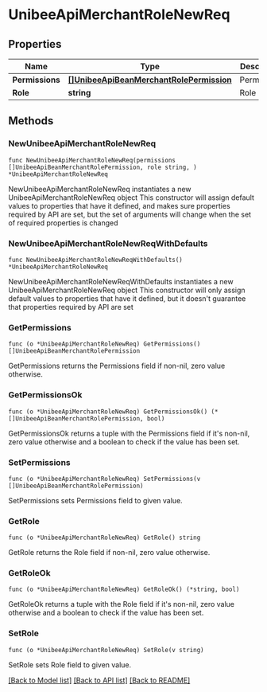 # UnibeeApiMerchantRoleNewReq

## Properties

Name | Type | Description | Notes
------------ | ------------- | ------------- | -------------
**Permissions** | [**[]UnibeeApiBeanMerchantRolePermission**](UnibeeApiBeanMerchantRolePermission.md) | Permissions | 
**Role** | **string** | Role | 

## Methods

### NewUnibeeApiMerchantRoleNewReq

`func NewUnibeeApiMerchantRoleNewReq(permissions []UnibeeApiBeanMerchantRolePermission, role string, ) *UnibeeApiMerchantRoleNewReq`

NewUnibeeApiMerchantRoleNewReq instantiates a new UnibeeApiMerchantRoleNewReq object
This constructor will assign default values to properties that have it defined,
and makes sure properties required by API are set, but the set of arguments
will change when the set of required properties is changed

### NewUnibeeApiMerchantRoleNewReqWithDefaults

`func NewUnibeeApiMerchantRoleNewReqWithDefaults() *UnibeeApiMerchantRoleNewReq`

NewUnibeeApiMerchantRoleNewReqWithDefaults instantiates a new UnibeeApiMerchantRoleNewReq object
This constructor will only assign default values to properties that have it defined,
but it doesn't guarantee that properties required by API are set

### GetPermissions

`func (o *UnibeeApiMerchantRoleNewReq) GetPermissions() []UnibeeApiBeanMerchantRolePermission`

GetPermissions returns the Permissions field if non-nil, zero value otherwise.

### GetPermissionsOk

`func (o *UnibeeApiMerchantRoleNewReq) GetPermissionsOk() (*[]UnibeeApiBeanMerchantRolePermission, bool)`

GetPermissionsOk returns a tuple with the Permissions field if it's non-nil, zero value otherwise
and a boolean to check if the value has been set.

### SetPermissions

`func (o *UnibeeApiMerchantRoleNewReq) SetPermissions(v []UnibeeApiBeanMerchantRolePermission)`

SetPermissions sets Permissions field to given value.


### GetRole

`func (o *UnibeeApiMerchantRoleNewReq) GetRole() string`

GetRole returns the Role field if non-nil, zero value otherwise.

### GetRoleOk

`func (o *UnibeeApiMerchantRoleNewReq) GetRoleOk() (*string, bool)`

GetRoleOk returns a tuple with the Role field if it's non-nil, zero value otherwise
and a boolean to check if the value has been set.

### SetRole

`func (o *UnibeeApiMerchantRoleNewReq) SetRole(v string)`

SetRole sets Role field to given value.



[[Back to Model list]](../README.md#documentation-for-models) [[Back to API list]](../README.md#documentation-for-api-endpoints) [[Back to README]](../README.md)


